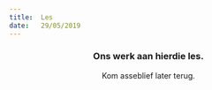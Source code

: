 ```yaml
---
title:  Les
date:   29/05/2019
---
```


### <center>Ons werk aan hierdie les.</center>
<center>Kom asseblief later terug.</center>